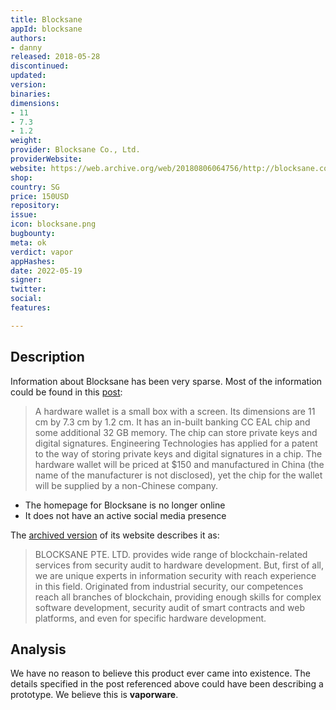 ```yaml
---
title: Blocksane
appId: blocksane
authors:
- danny
released: 2018-05-28
discontinued: 
updated: 
version: 
binaries: 
dimensions:
- 11
- 7.3
- 1.2
weight: 
provider: Blocksane Co., Ltd.
providerWebsite: 
website: https://web.archive.org/web/20180806064756/http://blocksane.com/
shop: 
country: SG
price: 150USD
repository: 
issue: 
icon: blocksane.png
bugbounty: 
meta: ok
verdict: vapor
appHashes: 
date: 2022-05-19
signer: 
twitter: 
social: 
features: 

---
```


## Description 

Information about Blocksane has been very sparse. Most of the information could be found in this [post](https://investforesight.com/digital-signature-to-be-stored-in-a-biometric-hardware-wallet/): 

> A hardware wallet is a small box with a screen. Its dimensions are 11 cm by 7.3 cm by 1.2 cm. It has an in-built banking CC EAL chip and some additional 32 GB memory. The chip can store private keys and digital signatures. Engineering Technologies has applied for a patent to the way of storing private keys and digital signatures in a chip. The hardware wallet will be priced at $150 and manufactured in China (the name of the manufacturer is not disclosed), yet the chip for the wallet will be supplied by a non-Chinese company.

- The homepage for Blocksane is no longer online 
- It does not have an active social media presence

The [archived version](https://web.archive.org/web/20180806064756/http://blocksane.com/) of its website describes it as: 

> BLOCKSANE PTE. LTD. provides wide range of blockchain-related services from security audit to hardware development. But, first of all, we are unique experts in information security with reach experience in this field. Originated from industrial security, our competences reach all branches of blockchain, providing enough skills for complex software development, security audit of smart contracts and web platforms, and even for specific hardware development.

## Analysis 

We have no reason to believe this product ever came into existence. The details specified in the post referenced above could have been describing a prototype. We believe this is **vaporware**.
